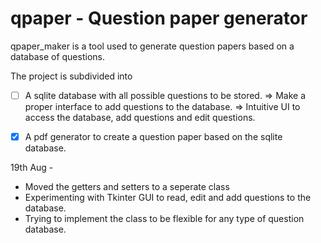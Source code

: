 # qpaper - Question paper generator

qpaper\_maker is a tool used to generate question papers based on a database of questions.

The project is subdivided into
 - [ ] A sqlite database with all possible questions to be stored.
	=> Make a proper interface to add questions to the database.
	=> Intuitive UI to access the database, add questions and edit questions.
 - [x] A pdf generator to create a question paper based on the sqlite database.


19th Aug -
 - Moved the getters and setters to a seperate class
 - Experimenting with Tkinter GUI to read, edit and add questions to the database.
 - Trying to implement the class to be flexible for any type of question database.

